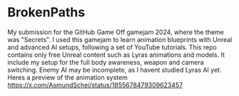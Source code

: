 # BrokenPaths

My submission for the GitHub Game Off gamejam 2024, where the theme was "Secrets". I used this gamejam to learn animation blueprints with Unreal and advanced AI setups, following a set of YouTube tutorials. This repo contains only free Unreal content such as Lyras animations and models. It include my setup for the full body awareness, weapon and camera switching. Enemy AI may be incomplete, as I havent studied Lyras AI yet. Heres a preview of the animation system https://x.com/AsmundSchei/status/1855678479309623457
